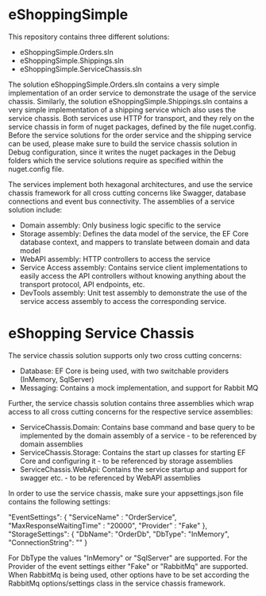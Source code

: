 # eShoppingSimple

This repository contains three different solutions:

* eShoppingSimple.Orders.sln
* eShoppingSimple.Shippings.sln
* eShoppingSimple.ServiceChassis.sln

The solution eShoppingSimple.Orders.sln contains a very simple implementation of an order service to demonstrate the usage of the service chassis. Similarly, the solution eShoppingSimple.Shippings.sln contains a very simple implementation of a shipping service which also uses the service chassis. Both services use HTTP for transport, and they rely on the service chassis in form of nuget packages, defined by the file nuget.config. Before the service solutions for the order service and the shipping service can be used, please make sure to build the service chassis solution in Debug configuration, since it writes the nuget packages in the Debug folders which the service solutions require as specified within the nuget.config file.

The services implement both hexagonal architectures, and use the service chassis framework for all cross cutting concerns like Swagger, database connections and event bus connectivity. The assemblies of a service solution include:

* Domain assembly: Only business logic specific to the service
* Storage assembly: Defines the data model of the service, the EF Core database context, and mappers to translate between domain and data model
* WebAPI assembly: HTTP controllers to access the service
* Service Access assembly: Contains service client implementations to easily access the API controllers without knowing anything about the transport protocol, API endpoints, etc.
* DevTools assembly: Unit test assembly to demonstrate the use of the service access assembly to access the corresponding service.

# eShopping Service Chassis

The service chassis solution supports only two cross cutting concerns: 

* Database: EF Core is being used, with two switchable providers (InMemory, SqlServer)
* Messaging: Contains a mock implementation, and support for Rabbit MQ

Further, the service chassis solution contains three assemblies which wrap access to all cross cutting concerns for the respective service assemblies:

* ServiceChassis.Domain: Contains base command and base query to be implemented by the domain assembly of a service - to be referenced by domain assemblies
* ServiceChassis.Storage: Contains the start up classes for starting EF Core and configuring it - to be referenced by storage assemblies
* ServiceChassis.WebApi: Contains the service startup and support for swagger etc. - to be referenced by WebAPI assemblies

In order to use the service chassis, make sure your appsettings.json file contains the following settings:

"EventSettings": {
    "ServiceName" : "OrderService",
     "MaxResponseWaitingTime" : "20000",
    "Provider" :  "Fake"
  },
"StorageSettings": {
    "DbName": "OrderDb",
    "DbType": "InMemory",
    "ConnectionString": "<your connection string>"
  }
  
For DbType the values "InMemory" or "SqlServer" are supported. For the Provider of the event settings either "Fake" or "RabbitMq" are supported. When RabbitMq is being used, other options have to be set according the RabbitMq options/settings class in the service chassis framework.
